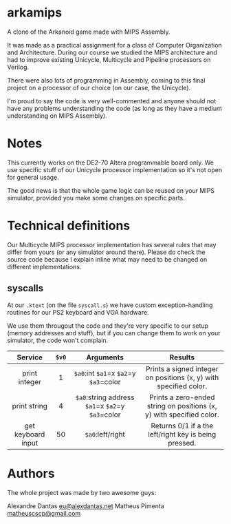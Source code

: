 # arkamips

A clone of the Arkanoid game made with MIPS Assembly.

It was made as a practical assignment for a class of Computer Organization and
Architecture. During our course we studied the MIPS architecture and had to
improve existing Unicycle, Multicycle and Pipeline processors on Verilog.

There were also lots of programming in Assembly, coming to this final project on
a processor of our choice (on our case, the Unicycle).

I'm proud to say the code is very well-commented and anyone should not have any
problems understanding the code (as long as they have a medium understanding on
MIPS Assembly). 

# Notes

This currently works on the DE2-70 Altera programmable board only. We use
specific stuff of our Unicycle processor implementation so it's not open for
general usage.

The good news is that the whole game logic can be reused on your MIPS simulator,
provided you make some changes on specific parts.

# Technical definitions

Our Multicycle MIPS processor implementation has several rules that
may differ from yours (or any simulator around there). Please do check
the source code because I explain inline what may need to be changed
on different implementations.

## syscalls

At our `.ktext` (on the file `syscall.s`) we have custom exception-handling routines
for our PS2 keyboard and VGA hardware.

We use them througout the code and they're very specific to our setup (memory
addresses and stuff), but if you can change them to work on your simulator,
the code won't complain.

| Service             | `$v0` | Arguments                             | Results |
|:-------------------:|:-----:|:-------------------------------------:|:-------:|
| print integer       |     1 | `$a0`:int `$a1`=x `$a2`=y `$a3`=color | Prints a signed integer on positions (x, y) with specified color. |
| print string        |     4 | `$a0`:string address `$a1`=x `$a2`=y `$a3`=color | Prints a zero-ended string on positions (x, y) with specified color. |
| get keyboard input  |    50 | `$a0`:left/right | Returns 0/1 if a the left/right key is being pressed. |


# Authors

The whole project was made by two awesome guys:

Alexandre Dantas <eu@alexdantas.net>
Matheus Pimenta <matheuscscp@gmail.com>

